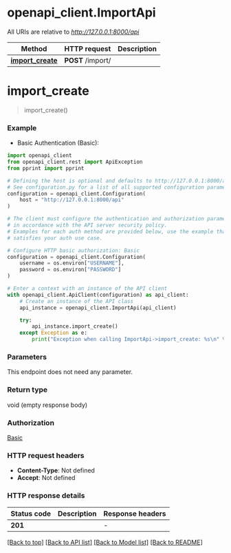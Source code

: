 # openapi_client.ImportApi

All URIs are relative to *http://127.0.0.1:8000/api*

Method | HTTP request | Description
------------- | ------------- | -------------
[**import_create**](ImportApi.md#import_create) | **POST** /import/ | 


# **import_create**
> import_create()

### Example

* Basic Authentication (Basic):

```python
import openapi_client
from openapi_client.rest import ApiException
from pprint import pprint

# Defining the host is optional and defaults to http://127.0.0.1:8000/api
# See configuration.py for a list of all supported configuration parameters.
configuration = openapi_client.Configuration(
    host = "http://127.0.0.1:8000/api"
)

# The client must configure the authentication and authorization parameters
# in accordance with the API server security policy.
# Examples for each auth method are provided below, use the example that
# satisfies your auth use case.

# Configure HTTP basic authorization: Basic
configuration = openapi_client.Configuration(
    username = os.environ["USERNAME"],
    password = os.environ["PASSWORD"]
)

# Enter a context with an instance of the API client
with openapi_client.ApiClient(configuration) as api_client:
    # Create an instance of the API class
    api_instance = openapi_client.ImportApi(api_client)

    try:
        api_instance.import_create()
    except Exception as e:
        print("Exception when calling ImportApi->import_create: %s\n" % e)
```



### Parameters

This endpoint does not need any parameter.

### Return type

void (empty response body)

### Authorization

[Basic](../README.md#Basic)

### HTTP request headers

 - **Content-Type**: Not defined
 - **Accept**: Not defined

### HTTP response details

| Status code | Description | Response headers |
|-------------|-------------|------------------|
**201** |  |  -  |

[[Back to top]](#) [[Back to API list]](../README.md#documentation-for-api-endpoints) [[Back to Model list]](../README.md#documentation-for-models) [[Back to README]](../README.md)

